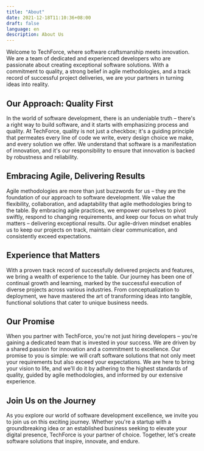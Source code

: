 ```yaml
---
title: "About"
date: 2021-12-18T11:10:36+08:00
draft: false
language: en
description: About Us
---
```

Welcome to TechForce, where software craftsmanship meets innovation. We are a team of dedicated and experienced developers who are passionate about creating exceptional software solutions. With a commitment to quality, a strong belief in agile methodologies, and a track record of successful project deliveries, we are your partners in turning ideas into reality.

## Our Approach: Quality First
In the world of software development, there is an undeniable truth – there's a right way to build software, and it starts with emphasizing process and quality. At TechForce, quality is not just a checkbox; it's a guiding principle that permeates every line of code we write, every design choice we make, and every solution we offer. We understand that software is a manifestation of innovation, and it's our responsibility to ensure that innovation is backed by robustness and reliability.

## Embracing Agile, Delivering Results
Agile methodologies are more than just buzzwords for us – they are the foundation of our approach to software development. We value the flexibility, collaboration, and adaptability that agile methodologies bring to the table. By embracing agile practices, we empower ourselves to pivot swiftly, respond to changing requirements, and keep our focus on what truly matters – delivering exceptional results. Our agile-driven mindset enables us to keep our projects on track, maintain clear communication, and consistently exceed expectations.

## Experience that Matters
With a proven track record of successfully delivered projects and features, we bring a wealth of experience to the table. Our journey has been one of continual growth and learning, marked by the successful execution of diverse projects across various industries. From conceptualization to deployment, we have mastered the art of transforming ideas into tangible, functional solutions that cater to unique business needs.

## Our Promise
When you partner with TechForce, you're not just hiring developers – you're gaining a dedicated team that is invested in your success. We are driven by a shared passion for innovation and a commitment to excellence. Our promise to you is simple: we will craft software solutions that not only meet your requirements but also exceed your expectations. We are here to bring your vision to life, and we'll do it by adhering to the highest standards of quality, guided by agile methodologies, and informed by our extensive experience.

## Join Us on the Journey
As you explore our world of software development excellence, we invite you to join us on this exciting journey. Whether you're a startup with a groundbreaking idea or an established business seeking to elevate your digital presence, TechForce is your partner of choice. Together, let's create software solutions that inspire, innovate, and endure.
